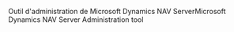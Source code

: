 <span data-ttu-id="821bf-101">Outil d'administration de Microsoft Dynamics NAV Server</span><span class="sxs-lookup"><span data-stu-id="821bf-101">Microsoft Dynamics NAV Server Administration tool</span></span>